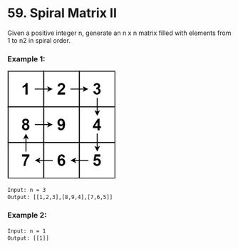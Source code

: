 # 59. Spiral Matrix II
Given a positive integer n, generate an n x n matrix filled with elements from 1 to n2 in spiral order.

### Example 1:
![spiraln](../spiraln.jpg)
``` 
Input: n = 3
Output: [[1,2,3],[8,9,4],[7,6,5]]
```
### Example 2:
``` 
Input: n = 1
Output: [[1]]
```